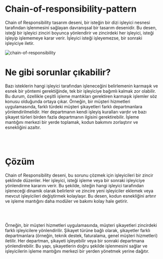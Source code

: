 # Chain-of-responsibility-pattern
Chain of Responsibility tasarım deseni, bir isteğin bir dizi işleyici nesnesi tarafından işlenmesini sağlayan davranışsal bir tasarım desenidir. Bu desen, isteği bir işleyici zinciri boyunca yönlendirir ve zincirdeki her işleyici, isteği işleyip işlememeye karar verir. İşleyici isteği işleyemezse, bir sonraki işleyiciye iletir.

![chain-of-responsibility](https://github.com/user-attachments/assets/cef8463d-64ba-45dd-a388-5797e28cf0a0)

<h1>Ne gibi sorunlar çıkabilir?</h1>
<p>Bazı isteklerin hangi işleyici tarafından işleneceğini belirlemenin karmaşık ve esnek bir yöntemi gerektiğinde, tek bir işleyiciye bağımlı kalmak zor olabilir. Bu durum, özellikle çeşitli işleme mantıkları gerektiren karmaşık işlemler söz konusu olduğunda ortaya çıkar. Örneğin, bir müşteri hizmetleri uygulamasında, farklı türdeki müşteri şikayetleri farklı departmanlara yönlendirilmelidir. Her departmanın kendi işleyiş kuralları vardır ve bazı şikayet türleri birden fazla departmanın ilgisini gerektirebilir. İşleme mantığını merkezi bir yerde toplamak, kodun bakımını zorlaştırır ve esnekliğini azaltır.</p>
<br/><br/>
<h1>Çözüm</h1>
<p>Chain of Responsibility deseni, bu sorunu çözmek için işleyicileri bir zincir şeklinde düzenler. Her işleyici, isteği işleme veya bir sonraki işleyiciye yönlendirme kararını verir. Bu şekilde, isteğin hangi işleyici tarafından işleneceği dinamik olarak belirlenir ve zincire yeni işleyiciler eklemek veya mevcut işleyicileri değiştirmek kolaylaşır. Bu desen, kodun esnekliğini artırır ve işleme mantığını daha modüler ve bakımı kolay hale getirir.</p>
<br/><br/>
<p>Örneğin, bir müşteri hizmetleri uygulamasında, müşteri şikayetleri zincirdeki farklı işleyicilere yönlendirilir. Şikayet türüne bağlı olarak, şikayetler farklı departmanlara (örneğin, teknik destek, faturalama, genel müşteri hizmetleri) iletilir. Her departman, şikayeti işleyebilir veya bir sonraki departmana yönlendirebilir. Bu yapı, şikayetlerin doğru şekilde işlenmesini sağlar ve işleyicilerin işleme mantığını merkezi bir yerden yönetmek yerine dağıtır.</p>
